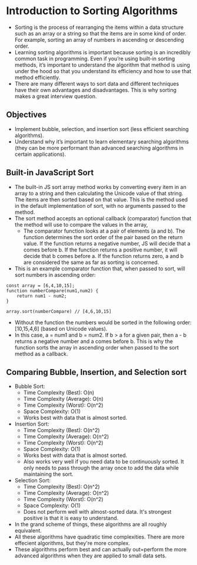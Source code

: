 # Introduction to Sorting Algorithms

- Sorting is the process of rearranging the items within a data structure such as an array or a string so that the items are in some kind of order. For example, sorting an array of numbers in ascending or descending order.
- Learning sorting algorithms is important because sorting is an incredibly common task in programming. Even if you’re using built-in sorting methods, it’s important to understand the algorithm that method is using under the hood so that you understand its efficiency and how to use that method efficiently.
- There are many different ways to sort data and different techniques have their own advantages and disadvantages. This is why sorting makes a great interview question.
## Objectives
- Implement bubble, selection, and insertion sort (less efficient searching algorithms).
- Understand why it’s important to learn elementary searching algorithms (they can be more performant than advanced searching algorithms in certain applications).
## Built-in JavaScript Sort
- The built-in JS sort array method works by converting every item in an array to a string and then calculating the Unicode value of that string. The items are then sorted based on that value. This is the method used in the default implementation of sort, with no arguments passed to the method.
- The sort method accepts an optional callback (comparator) function that the method will use to compare the values in the array,
    - The comparator function looks at a pair of elements (a and b). The function determines the sort order of the pair based on the return value. If the function returns a negative number, JS will decide that a comes before b. If the function returns a positive number, it will decide that b comes before a. If the function returns zero, a and b are considered the same as far as sorting is concerned.
- This is an example comparator function that, when passed to sort, will sort numbers in ascending order:
```
const array = [6,4,10,15];
function numberCompare(num1,num2) {
    return num1 - num2;
}

array.sort(numberCompare) // [4,6,10,15]
```
- Without the function the numbers would be sorted in the following order: [10,15,4,6] (based on Unicode values).
- In this case, a = num1 and b = num2. If b > a for a given pair, then a - b returns a negative number and a comes before b. This is why the function sorts the array in ascending order when passed to the sort method as a callback.
## Comparing Bubble, Insertion, and Selection sort
- Bubble Sort:
    - Time Complexity (Best): O(n)
    - Time Complexity (Average): O(n)
    - Time Complexity (Worst): O(n^2)
    - Space Complexity: O(1)
    - Works best with data that is almost sorted.
- Insertion Sort:
    - Time Complexity (Best): O(n^2)
    - Time Complexity (Average): O(n^2)
    - Time Complexity (Worst): O(n^2)
    - Space Complexity: O(1)
    - Works best with data that is almost sorted.
    - Also works very well if you need data to be continuously sorted. It only needs to pass through the array once to add the data while maintaining the sort.
- Selection Sort:
    - Time Complexity (Best): O(n^2)
    - Time Complexity (Average): O(n^2)
    - Time Complexity (Worst): O(n^2)
    - Space Complexity: O(1)
    - Does not perform well with almost-sorted data. It's strongest positive is that it is easy to understand.
- In the grand scheme of things, these algorithms are all roughly equivalent.
- All these algorithms have quadratic time complexities. There are more effecient algorithms, but they're more complex.
- These algorithms perform best and can actually out=perform the more advanced algorithms when they are applied to small data sets.